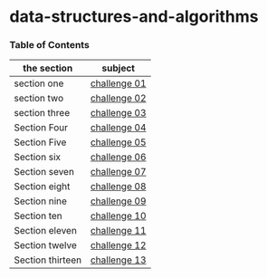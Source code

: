 # data-structures-and-algorithms

### Table of Contents

| the section      | subject                                                                                                              |
| ---------------- | -------------------------------------------------------------------------------------------------------------------- |
| section one      | [challenge 01](challenges/challenge-01/README.md)                                                                    |
| section two      | [challenge 02](challenges/challenge-02/README.md)                                                                    |
| section three    | [challenge 03](challenges/challenge-03/README.md)                                                                    |
| Section Four     | [challenge 04](https://docs.google.com/spreadsheets/d/11jCmZciGvRuKhXDzqX7kuDSQAOOGw7GARvPqL2YpGGU/edit?usp=sharing) |
| Section Five     | [challenge 05](Data-Structures/challenge-05/linked-list/README.md)                                                   |
| Section six      | [challenge 06](Data-Structures/challenge-06/linked_list_insertions/README.md)                                        |
| Section seven    | [challenge 07](Data-Structures/challenge-07/ll-kth-from-end/README.md)                                               |
| Section eight    | [challenge 08](Data-Structures/challenge-08/ll_zip/README.md)                                                        |
| Section nine     | [challenge 09](https://docs.google.com/spreadsheets/d/1WN-JrFp3wsV2XioFocBZaRwkR15zy0isUdQRXvtIi4A/edit#gid=0)       |
| Section ten      | [challenge 10](Data-Structures/stacks_and_queues/stacks_and_queues/README.md)                                        |
| Section eleven   | [challenge 11](challenges/queue_with_stacks/README.md)                                                               |
| Section twelve   | [challenge 12](challenges/fifo_animal_shelter/README.md)                                                             |
| Section thirteen | [challenge 13](challenges/multi_bracket_validation/README.md)                                                        |
